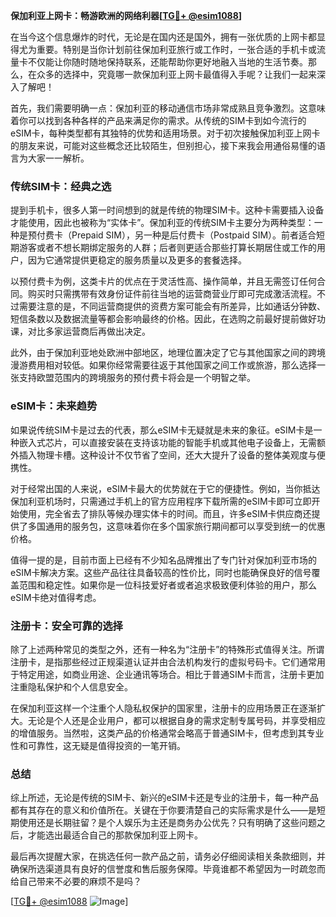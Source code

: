 **保加利亚上网卡：畅游欧洲的网络利器[[TG💪+ @esim1088](https://t.me/s/esim1088)]**

在当今这个信息爆炸的时代，无论是在国内还是国外，拥有一张优质的上网卡都显得尤为重要。特别是当你计划前往保加利亚旅行或工作时，一张合适的手机卡或流量卡不仅能让你随时随地保持联系，还能帮助你更好地融入当地的生活节奏。那么，在众多的选择中，究竟哪一款保加利亚上网卡最值得入手呢？让我们一起来深入了解吧！

首先，我们需要明确一点：保加利亚的移动通信市场非常成熟且竞争激烈。这意味着你可以找到各种各样的产品来满足你的需求。从传统的SIM卡到如今流行的eSIM卡，每种类型都有其独特的优势和适用场景。对于初次接触保加利亚上网卡的朋友来说，可能对这些概念还比较陌生，但别担心，接下来我会用通俗易懂的语言为大家一一解析。

### 传统SIM卡：经典之选

提到手机卡，很多人第一时间想到的就是传统的物理SIM卡。这种卡需要插入设备才能使用，因此也被称为“实体卡”。保加利亚的传统SIM卡主要分为两种类型：一种是预付费卡（Prepaid SIM），另一种是后付费卡（Postpaid SIM）。前者适合短期游客或者不想长期绑定服务的人群；后者则更适合那些打算长期居住或工作的用户，因为它通常提供更稳定的服务质量以及更多的套餐选择。

以预付费卡为例，这类卡片的优点在于灵活性高、操作简单，并且无需签订任何合同。购买时只需携带有效身份证件前往当地的运营商营业厅即可完成激活流程。不过需要注意的是，不同运营商提供的资费方案可能会有所差异，比如通话分钟数、短信条数以及数据流量等都会影响最终的价格。因此，在选购之前最好提前做好功课，对比多家运营商后再做出决定。

此外，由于保加利亚地处欧洲中部地区，地理位置决定了它与其他国家之间的跨境漫游费用相对较低。如果你经常需要往返于其他国家之间工作或旅游，那么选择一张支持欧盟范围内的跨境服务的预付费卡将会是一个明智之举。

### eSIM卡：未来趋势

如果说传统SIM卡是过去的代表，那么eSIM卡无疑就是未来的象征。eSIM卡是一种嵌入式芯片，可以直接安装在支持该功能的智能手机或其他电子设备上，无需额外插入物理卡槽。这种设计不仅节省了空间，还大大提升了设备的整体美观度与便携性。

对于经常出国的人来说，eSIM卡最大的优势就在于它的便捷性。例如，当你抵达保加利亚机场时，只需通过手机上的官方应用程序下载所需的eSIM卡即可立即开始使用，完全省去了排队等候办理实体卡的时间。而且，许多eSIM卡供应商还提供了多国通用的服务包，这意味着你在多个国家旅行期间都可以享受到统一的优惠价格。

值得一提的是，目前市面上已经有不少知名品牌推出了专门针对保加利亚市场的eSIM卡解决方案。这些产品往往具备较高的性价比，同时也能确保良好的信号覆盖范围和稳定性。如果你是一位科技爱好者或者追求极致便利体验的用户，那么eSIM卡绝对值得考虑。

### 注册卡：安全可靠的选择

除了上述两种常见的类型之外，还有一种名为“注册卡”的特殊形式值得关注。所谓注册卡，是指那些经过正规渠道认证并由合法机构发行的虚拟号码卡。它们通常用于特定用途，如商业用途、企业通讯等场合。相比于普通SIM卡而言，注册卡更加注重隐私保护和个人信息安全。

在保加利亚这样一个注重个人隐私权保护的国家里，注册卡的应用场景正在逐渐扩大。无论是个人还是企业用户，都可以根据自身的需求定制专属号码，并享受相应的增值服务。当然啦，这类产品的价格通常会略高于普通SIM卡，但考虑到其专业性和可靠性，这无疑是值得投资的一笔开销。

### 总结

综上所述，无论是传统的SIM卡、新兴的eSIM卡还是专业的注册卡，每一种产品都有其存在的意义和价值所在。关键在于你要清楚自己的实际需求是什么——是短期使用还是长期驻留？是个人娱乐为主还是商务办公优先？只有明确了这些问题之后，才能选出最适合自己的那款保加利亚上网卡。

最后再次提醒大家，在挑选任何一款产品之前，请务必仔细阅读相关条款细则，并确保所选渠道具有良好的信誉度和售后服务保障。毕竟谁都不希望因为一时疏忽而给自己带来不必要的麻烦不是吗？

[[TG💪+ @esim1088](https://t.me/s/esim1088) ![Image](https://i.postimg.cc/4NQfJmqS/Snipaste-2025-05-13-00-14-12.png)]